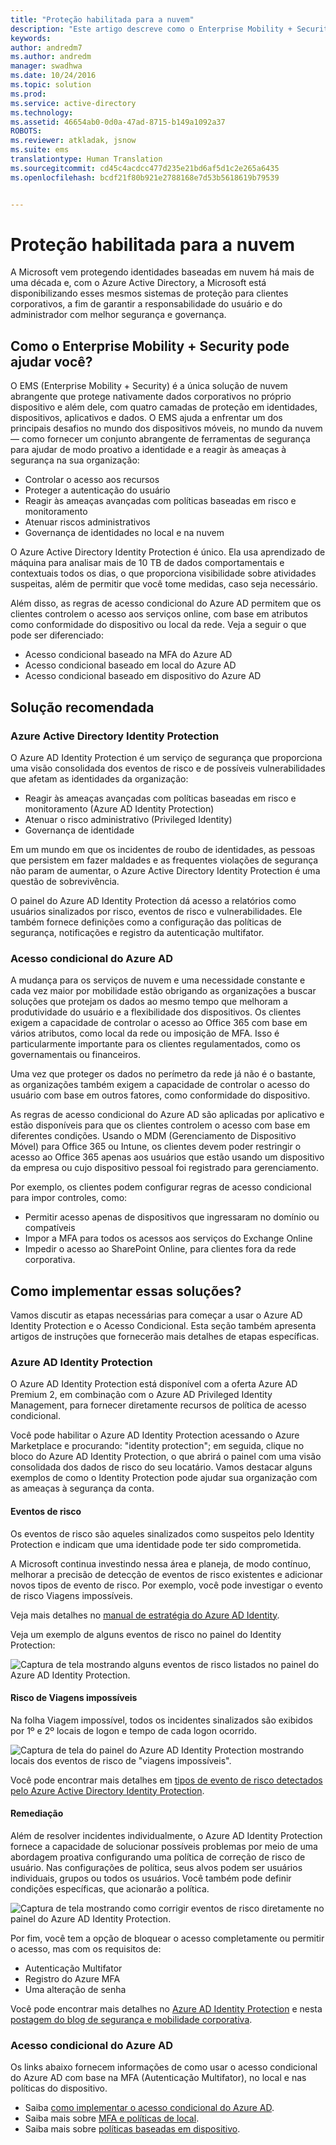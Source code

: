 ```yaml
---
title: "Proteção habilitada para a nuvem"
description: "Este artigo descreve como o Enterprise Mobility + Security pode ser usado para fornecer um conjunto abrangente de ferramentas de segurança para ajudar de modo proativo a identidade e a reagir às ameaças à segurança na sua organização aproveitando as ferramentas do Azure Active Directory."
keywords: 
author: andredm7
ms.author: andredm
manager: swadhwa
ms.date: 10/24/2016
ms.topic: solution
ms.prod: 
ms.service: active-directory
ms.technology: 
ms.assetid: 46654ab0-0d0a-47ad-8715-b149a1092a37
ROBOTS: 
ms.reviewer: atkladak, jsnow
ms.suite: ems
translationtype: Human Translation
ms.sourcegitcommit: cd45c4acdcc477d235e21bd6af5d1c2e265a6435
ms.openlocfilehash: bcdf21f80b921e2788168e7d53b5618619b79539


---
```


# <a name="cloud-powered-protection"></a>Proteção habilitada para a nuvem
A Microsoft vem protegendo identidades baseadas em nuvem há mais de uma década e, com o Azure Active Directory, a Microsoft está disponibilizando esses mesmos sistemas de proteção para clientes corporativos, a fim de garantir a responsabilidade do usuário e do administrador com melhor segurança e governança.

## <a name="how-can-enterprise-mobility--security-help-you"></a>Como o Enterprise Mobility + Security pode ajudar você?
O EMS (Enterprise Mobility + Security) é a única solução de nuvem abrangente que protege nativamente dados corporativos no próprio dispositivo e além dele, com quatro camadas de proteção em identidades, dispositivos, aplicativos e dados. O EMS ajuda a enfrentar um dos principais desafios no mundo dos dispositivos móveis, no mundo da nuvem — como fornecer um conjunto abrangente de ferramentas de segurança para ajudar de modo proativo a identidade e a reagir às ameaças à segurança na sua organização:
- Controlar o acesso aos recursos
- Proteger a autenticação do usuário
- Reagir às ameaças avançadas com políticas baseadas em risco e monitoramento
- Atenuar riscos administrativos
- Governança de identidades no local e na nuvem

O Azure Active Directory Identity Protection é único. Ela usa aprendizado de máquina para analisar mais de 10 TB de dados comportamentais e contextuais todos os dias, o que proporciona visibilidade sobre atividades suspeitas, além de permitir que você tome medidas, caso seja necessário.

Além disso, as regras de acesso condicional do Azure AD permitem que os clientes controlem o acesso aos serviços online, com base em atributos como conformidade do dispositivo ou local da rede. Veja a seguir o que pode ser diferenciado:
- Acesso condicional baseado na MFA do Azure AD
- Acesso condicional baseado em local do Azure AD
- Acesso condicional baseado em dispositivo do Azure AD


## <a name="recommended-solution"></a>Solução recomendada
### <a name="azure-active-directory-identity-protection"></a>Azure Active Directory Identity Protection

O Azure AD Identity Protection é um serviço de segurança que proporciona uma visão consolidada dos eventos de risco e de possíveis vulnerabilidades que afetam as identidades da organização:
- Reagir às ameaças avançadas com políticas baseadas em risco e monitoramento (Azure AD Identity Protection)
- Atenuar o risco administrativo (Privileged Identity)
- Governança de identidade

Em um mundo em que os incidentes de roubo de identidades, as pessoas que persistem em fazer maldades e as frequentes violações de segurança não param de aumentar, o Azure Active Directory Identity Protection é uma questão de sobrevivência.

O painel do Azure AD Identity Protection dá acesso a relatórios como usuários sinalizados por risco, eventos de risco e vulnerabilidades. Ele também fornece definições como a configuração das políticas de segurança, notificações e registro da autenticação multifator.
### <a name="azure-ad-conditional-access"></a>Acesso condicional do Azure AD
A mudança para os serviços de nuvem e uma necessidade constante e cada vez maior por mobilidade estão obrigando as organizações a buscar soluções que protejam os dados ao mesmo tempo que melhoram a produtividade do usuário e a flexibilidade dos dispositivos. Os clientes exigem a capacidade de controlar o acesso ao Office 365 com base em vários atributos, como local da rede ou imposição de MFA. Isso é particularmente importante para os clientes regulamentados, como os governamentais ou financeiros.

Uma vez que proteger os dados no perímetro da rede já não é o bastante, as organizações também exigem a capacidade de controlar o acesso do usuário com base em outros fatores, como conformidade do dispositivo.

As regras de acesso condicional do Azure AD são aplicadas por aplicativo e estão disponíveis para que os clientes controlem o acesso com base em diferentes condições. Usando o MDM (Gerenciamento de Dispositivo Móvel) para Office 365 ou Intune, os clientes devem poder restringir o acesso ao Office 365 apenas aos usuários que estão usando um dispositivo da empresa ou cujo dispositivo pessoal foi registrado para gerenciamento.

Por exemplo, os clientes podem configurar regras de acesso condicional para impor controles, como:
- Permitir acesso apenas de dispositivos que ingressaram no domínio ou compatíveis
- Impor a MFA para todos os acessos aos serviços do Exchange Online
- Impedir o acesso ao SharePoint Online, para clientes fora da rede corporativa.

## <a name="how-to-implement-these-solutions"></a>Como implementar essas soluções?

Vamos discutir as etapas necessárias para começar a usar o Azure AD Identity Protection e o Acesso Condicional. Esta seção também apresenta artigos de instruções que fornecerão mais detalhes de etapas específicas.

### <a name="azure-ad-identity-protection"></a>Azure AD Identity Protection
O Azure AD Identity Protection está disponível com a oferta Azure AD Premium 2, em combinação com o Azure AD Privileged Identity Management, para fornecer diretamente recursos de política de acesso condicional.

Você pode habilitar o Azure AD Identity Protection acessando o Azure Marketplace e procurando: "identity protection"; em seguida, clique no bloco do Azure AD Identity Protection, o que abrirá o painel com uma visão consolidada dos dados de risco do seu locatário. Vamos destacar alguns exemplos de como o Identity Protection pode ajudar sua organização com as ameaças à segurança da conta.

#### <a name="risk-events"></a>Eventos de risco
Os eventos de risco são aqueles sinalizados como suspeitos pelo Identity Protection e indicam que uma identidade pode ter sido comprometida.

A Microsoft continua investindo nessa área e planeja, de modo contínuo, melhorar a precisão de detecção de eventos de risco existentes e adicionar novos tipos de evento de risco. Por exemplo, você pode investigar o evento de risco Viagens impossíveis.

Veja mais detalhes no [manual de estratégia do Azure AD Identity](https://azure.microsoft.com/en-us/documentation/articles/active-directory-identityprotection-playbook/).

Veja um exemplo de alguns eventos de risco no painel do Identity Protection:

![Captura de tela mostrando alguns eventos de risco listados no painel do Azure AD Identity Protection.](./media/cloud-powered-protection/cloud-powered-protection-fig1.png)

#### <a name="impossible-travels-risk"></a>Risco de Viagens impossíveis
Na folha Viagem impossível, todos os incidentes sinalizados são exibidos por 1º e 2º locais de logon e tempo de cada logon ocorrido.

![Captura de tela do painel do Azure AD Identity Protection mostrando locais dos eventos de risco de "viagens impossíveis".](./media/cloud-powered-protection/cloud-powered-protection-fig2.png)

Você pode encontrar mais detalhes em [tipos de evento de risco detectados pelo Azure Active Directory Identity Protection](https://azure.microsoft.com/en-us/documentation/articles/active-directory-identityprotection-risk-events-types/).

#### <a name="remediation"></a>Remediação
Além de resolver incidentes individualmente, o Azure AD Identity Protection fornece a capacidade de solucionar possíveis problemas por meio de uma abordagem proativa configurando uma política de correção de risco de usuário. Nas configurações de política, seus alvos podem ser usuários individuais, grupos ou todos os usuários. Você também pode definir condições específicas, que acionarão a política.

![Captura de tela mostrando como corrigir eventos de risco diretamente no painel do Azure AD Identity Protection.](./media/cloud-powered-protection/cloud-powered-protection-fig3.png)

Por fim, você tem a opção de bloquear o acesso completamente ou permitir o acesso, mas com os requisitos de:
- Autenticação Multifator
- Registro do Azure MFA
- Uma alteração de senha

Você pode encontrar mais detalhes no [Azure AD Identity Protection](https://azure.microsoft.com/en-us/documentation/articles/active-directory-identityprotection/) e nesta [postagem do blog de segurança e mobilidade corporativa](https://blogs.technet.microsoft.com/enterprisemobility/2016/09/07/azuread-identity-protection-azure-ad-privileged-identity-management-and-azure-ad-premium-p2-will-be-generally-available-sept-15th/).

### <a name="azure-ad-conditional-access"></a>Acesso condicional do Azure AD
Os links abaixo fornecem informações de como usar o acesso condicional do Azure AD com base na MFA (Autenticação Multifator), no local e nas políticas do dispositivo.
- Saiba [como implementar o acesso condicional do Azure AD](https://azure.microsoft.com/documentation/articles/active-directory-conditional-access/).
- Saiba mais sobre [MFA e políticas de local](https://azure.microsoft.com/documentation/articles/active-directory-conditional-access-azuread-connected-apps/).
- Saiba mais sobre [políticas baseadas em dispositivo](https://azure.microsoft.com/documentation/articles/active-directory-conditional-access-policy-connected-applications/).



<!--HONumber=Nov16_HO3-->


